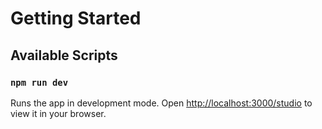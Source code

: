 # Getting Started

## Available Scripts

### `npm run dev`

Runs the app in development mode.
Open [http://localhost:3000/studio](http://localhost:3000/studio) to view it in your browser.
